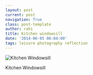 ```yaml
---
layout: post
current: post
navigation: True
class: post-template
author: rahi
title: Kitchen windowsill
date: '2014-06-05 06:04:00'
tags: leisure photography reflection
---
```


![Kitchen Windowsill](https://i.imgur.com/DkLxoVf.jpg)

Kitchen Windowsill
